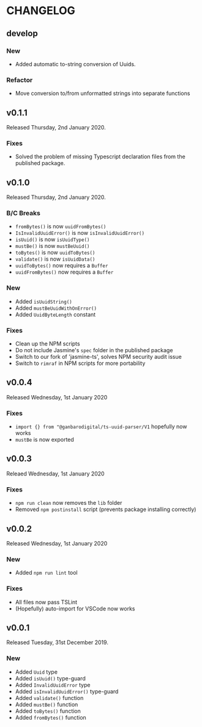 # CHANGELOG

## develop

### New

* Added automatic to-string conversion of Uuids.

### Refactor

* Move conversion to/from unformatted strings into separate functions

## v0.1.1

Released Thursday, 2nd January 2020.

### Fixes

* Solved the problem of missing Typescript declaration files from the published package.

## v0.1.0

Released Thursday, 2nd January 2020.

### B/C Breaks

* `fromBytes()` is now `uuidFromBytes()`
* `IsInvalidUuidError()` is now `isInvalidUuidError()`
* `isUuid()` is now `isUuidType()`
* `mustBe()` is now `mustBeUuid()`
* `toBytes()` is now `uuidToBytes()`
* `validate()` is now `isUuidData()`
* `uuidToBytes()` now requires a `Buffer`
* `uuidFromBytes()` now requires a `Buffer`

### New

* Added `isUuidString()`
* Added `mustBeUuidWithOnError()`
* Added `UuidByteLength` constant

### Fixes

* Clean up the NPM scripts
* Do not include Jasmine's `spec` folder in the published package
* Switch to our fork of 'jasmine-ts', solves NPM security audit issue
* Switch to `rimraf` in NPM scripts for more portability

## v0.0.4

Released Wednesday, 1st January 2020

### Fixes

* `import {} from "@ganbarodigital/ts-uuid-parser/V1` hopefully now works
* `mustBe` is now exported

## v0.0.3

Releaed Wednesday, 1st January 2020

### Fixes

* `npm run clean` now removes the `lib` folder
* Removed `npm postinstall` script (prevents package installing correctly)

## v0.0.2

Released Wednesday, 1st January 2020

### New

* Added `npm run lint` tool

### Fixes

* All files now pass TSLint
* (Hopefully) auto-import for VSCode now works

## v0.0.1

Released Tuesday, 31st December 2019.

### New

* Added `Uuid` type
* Added `isUuid()` type-guard
* Added `InvalidUuidError` type
* Added `isInvalidUuidError()` type-guard
* Added `validate()` function
* Added `mustBe()` function
* Added `toBytes()` function
* Added `fromBytes()` function
